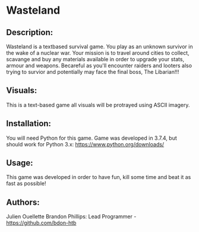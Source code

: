# Wasteland

## Description:  
Wasteland is a textbased survival game. You play as an unknown survivor in the wake of a nuclear war. Your mission is to travel around cities to collect, scavange and buy any materials available in order to upgrade your stats, armour and weapons. Becareful as you'll encounter raiders and looters also trying to survior and potentially may face the final boss, The Libarian!!!

## Visuals:  
This is a text-based game all visuals will be protrayed using ASCII imagery.

## Installation:  
You will need Python for this game. Game was developed in 3.7.4, but should work for Python 3.x: https://www.python.org/downloads/  

## Usage:  
This game was developed in order to have fun, kill some time and beat it as fast as possible!

## Authors:  
Julien Ouellette
Brandon Phillips: Lead Programmer - https://github.com/bdon-htb
